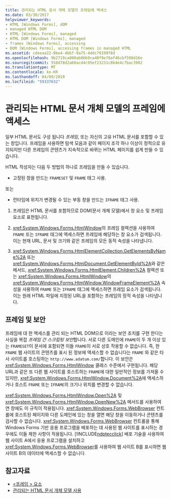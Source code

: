 ```yaml
---
title: 관리되는 HTML 문서 개체 모델의 프레임에 액세스
ms.date: 03/30/2017
helpviewer_keywords:
- HTML [Windows Forms], dOM
- managed HTML DOM
- HTML [Windows Forms], managed
- HTML DOM [Windows Forms], managed
- frames [Windows Forms], accessing
- DOM [Windows Forms], accessing frames in managed HTML
ms.assetid: cdeeaa22-0be4-4bbf-9a75-4ddc79199f8d
ms.openlocfilehash: 9b2719ca000ab86b9ca40f9e78af46cbf598d16e
ms.sourcegitcommit: 558d78d2a68acd4c95ef23231c8b4e4c7bac3902
ms.translationtype: MT
ms.contentlocale: ko-KR
ms.lasthandoff: 04/09/2019
ms.locfileid: "59337632"
---
```

# <a name="accessing-frames-in-the-managed-html-document-object-model"></a>관리되는 HTML 문서 개체 모델의 프레임에 액세스
일부 HTML 문서도 구성 됩니다 *프레임*, 또는 자신의 고유 HTML 문서를 포함할 수 있는 창입니다. 프레임을 사용하면 탐색 모음과 같이 페이지 조각 하나 이상이 정적으로 유지되지만 다른 프레임의 콘텐츠가 지속적으로 바뀌는 HTML 페이지를 쉽게 만들 수 있습니다.  
  
 HTML 작성자는 다음 두 방법의 하나로 프레임을 만들 수 있습니다.  
  
-   고정된 창을 만드는 `FRAMESET` 및 `FRAME` 태그 사용.  
  
 또는  
  
-   런타임에 위치가 변경될 수 있는 부동 창을 만드는 `IFRAME` 태그 사용.  
  
1. 프레임은 HTML 문서를 포함하므로 DOM(문서 개체 모델)에서 창 요소 및 프레임 요소로 표현됩니다.  
  
2. <xref:System.Windows.Forms.HtmlWindow>의 프레임 컬렉션을 사용하여 `FRAME` 또는 `IFRAME` 태그에 액세스하면 프레임에 해당하는 창 요소가 검색됩니다. 이는 현재 URL, 문서 및 크기와 같은 프레임의 모든 동적 속성을 나타냅니다.  
  
3. <xref:System.Windows.Forms.HtmlElementCollection.GetElementsByName%2A> 또는 <xref:System.Windows.Forms.HtmlDocument.GetElementById%2A>와 같은 메서드, <xref:System.Windows.Forms.HtmlElement.Children%2A> 컬렉션 또는 <xref:System.Windows.Forms.HtmlWindow>의 <xref:System.Windows.Forms.HtmlWindow.WindowFrameElement%2A> 속성을 사용하여 `FRAME` 또는 `IFRAME` 태그에 액세스하면 프레임 요소가 검색됩니다. 이는 원래 HTML 파일에 지정된 URL을 포함하는 프레임의 정적 속성을 나타냅니다.  
  
## <a name="frames-and-security"></a>프레임 및 보안  
 프레임에 대 한 액세스를 관리 되는 HTML DOM으로 이라는 보안 조치를 구현 한다는 사실을 복잡 *프레임 간 스크립팅 보안*합니다. 서로 다른 도메인에 `FRAME`이 두 개 이상 있는 `FRAMESET`이 문서에 포함되면 이들 `FRAME`이 서로 상호 작용할 수 없습니다. 즉, 한 `FRAME` 웹 사이트의 콘텐츠를 표시 된 정보에 액세스할 수 없습니다는 `FRAME` 와 같은 타사 사이트를 호스팅하는 `http://www.adatum.com/`합니다. 이 보안은 <xref:System.Windows.Forms.HtmlWindow> 클래스 수준에서 구현됩니다. 해당 URL과 같은 또 다른 웹 사이트를 호스트하는 `FRAME`에 대한 일반적인 정보를 가져올 수 있지만, <xref:System.Windows.Forms.HtmlWindow.Document%2A>에 액세스하거나 호스트 `FRAME` 또는 `IFRAME`의 크기나 위치를 변경할 수 없습니다.  
  
 <xref:System.Windows.Forms.HtmlWindow.Open%2A> 및 <xref:System.Windows.Forms.HtmlWindow.OpenNew%2A> 메서드를 사용하여 연 창에도 이 규칙이 적용됩니다. <xref:System.Windows.Forms.WebBrowser> 컨트롤에 호스트된 페이지와 다른 도메인에 있는 창을 열면 해당 창을 이동하거나 콘텐츠를 검사할 수 없습니다. <xref:System.Windows.Forms.WebBrowser> 컨트롤을 통해 Windows Forms 기반 응용 프로그램을 배포하는 데 사용된 웹 사이트를 표시하는 경우에도 이들 제한 사항이 적용됩니다. [!INCLUDE[ndptecclick](../../../../includes/ndptecclick-md.md)] 배포 기술을 사용하여 웹 사이트 A에서 응용 프로그램을 설치하고 <xref:System.Windows.Forms.WebBrowser>를 사용하여 웹 사이트 B를 표시하면 웹 사이트 B의 데이터에 액세스할 수 없습니다.  
  
## <a name="see-also"></a>참고자료

- [\<프레임 > 요소](https://developer.mozilla.org/docs/Web/HTML/Element/frame)
- [관리되는 HTML 문서 개체 모델 사용](using-the-managed-html-document-object-model.md)
